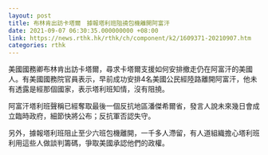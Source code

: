 ```yaml
---
layout: post
title: 布林肯出訪卡塔爾　據報塔利班阻撓包機離開阿富汗
date: 2021-09-07 06:30:35.000000000 +08:00
link: https://news.rthk.hk/rthk/ch/component/k2/1609371-20210907.htm
categories: rthk
---
```


美國國務卿布林肯出訪卡塔爾，尋求卡塔爾支援如何安排撤走仍在阿富汗的美國人。有美國國務院官員表示，早前成功安排4名美國公民經陸路離開阿富汗，他未有透露是經那個國家，表示塔利班知情，沒有阻撓。

阿富汗塔利班聲稱已經奪取最後一個反抗地區潘傑希爾省，發言人說未來幾日會成立臨時政府，細節快將公布；反抗軍否認失守。

另外，據報塔利班阻止至少六班包機離開，一千多人滯留，有人道組織擔心塔利班利用這些人做談判籌碼，爭取美國承認他們的政權。
